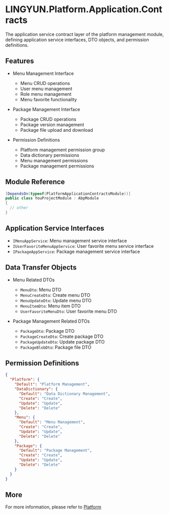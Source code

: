 # LINGYUN.Platform.Application.Contracts

The application service contract layer of the platform management module, defining application service interfaces, DTO objects, and permission definitions.

## Features

* Menu Management Interface
  * Menu CRUD operations
  * User menu management
  * Role menu management
  * Menu favorite functionality

* Package Management Interface
  * Package CRUD operations
  * Package version management
  * Package file upload and download

* Permission Definitions
  * Platform management permission group
  * Data dictionary permissions
  * Menu management permissions
  * Package management permissions

## Module Reference

```csharp
[DependsOn(typeof(PlatformApplicationContractsModule))]
public class YouProjectModule : AbpModule
{
  // other
}
```

## Application Service Interfaces

* `IMenuAppService`: Menu management service interface
* `IUserFavoriteMenuAppService`: User favorite menu service interface
* `IPackageAppService`: Package management service interface

## Data Transfer Objects

* Menu Related DTOs
  * `MenuDto`: Menu DTO
  * `MenuCreateDto`: Create menu DTO
  * `MenuUpdateDto`: Update menu DTO
  * `MenuItemDto`: Menu item DTO
  * `UserFavoriteMenuDto`: User favorite menu DTO

* Package Management Related DTOs
  * `PackageDto`: Package DTO
  * `PackageCreateDto`: Create package DTO
  * `PackageUpdateDto`: Update package DTO
  * `PackageBlobDto`: Package file DTO

## Permission Definitions

```json
{
  "Platform": {
    "Default": "Platform Management",
    "DataDictionary": {
      "Default": "Data Dictionary Management",
      "Create": "Create",
      "Update": "Update",
      "Delete": "Delete"
    },
    "Menu": {
      "Default": "Menu Management",
      "Create": "Create",
      "Update": "Update",
      "Delete": "Delete"
    },
    "Package": {
      "Default": "Package Management",
      "Create": "Create",
      "Update": "Update",
      "Delete": "Delete"
    }
  }
}
```

## More

For more information, please refer to [Platform](../README.md)
